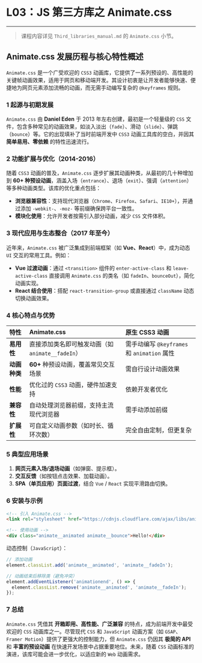 # L03：JS 第三方库之 Animate.css

---

> 课程内容详见 `Third_libraries_manual.md` 的 `Animate.css` 小节。



## Animate.css 发展历程与核心特性概述

`Animate.css` 是一个广受欢迎的 `CSS3` 动画库，它提供了一系列预设的、高性能的关键帧动画效果，适用于网页和移动端开发。其设计初衷是让开发者能够快速、便捷地为网页元素添加流畅的动画，而无需手动编写复杂的 `@keyframes` 规则。



### 1 起源与初期发展

`Animate.css` 由 **Daniel Eden** 于 2013 年左右创建，最初是一个轻量级的 `CSS` 文件，包含多种常见的动画效果，如淡入淡出（`fade`）、滑动（`slide`）、弹跳（`bounce`）等。它的出现填补了当时前端开发中 `CSS3` 动画工具库的空白，并因其 **简单易用、零依赖** 的特性迅速流行。



### 2 功能扩展与优化（2014-2016）

随着 `CSS3` 动画的普及，`Animate.css` 逐步扩展其动画种类，从最初的几十种增加到 **60+ 种预设动画**，涵盖入场（`entrance`）、退场（`exit`）、强调（`attention`）等多种动画类型。该库的优化重点包括：

- **浏览器兼容性**：支持现代浏览器（`Chrome`、`Firefox`、`Safari`、`IE10+`），并通过添加 `-webkit-`、`-moz-` 等前缀确保跨平台一致性。
- **模块化使用**：允许开发者按需引入部分动画，减少 `CSS` 文件体积。



### 3 现代应用与生态整合（2017 年至今）

近年来，`Animate.css` 被广泛集成到前端框架（如 **Vue、React**）中，成为动态 `UI` 交互的常用工具。例如：

- **Vue 过渡动画**：通过 `<transition>` 组件的 `enter-active-class` 和 `leave-active-class` 直接调用 `Animate.css` 的类名（如 `fadeIn`、`bounceOut`），简化动画实现。
- **React 结合使用**：搭配 `react-transition-group` 或直接通过 `className` 动态切换动画效果。



### 4 核心特点与优势

| **特性**     | **Animate.css**                                  | **原生 CSS3 动画**                          |
| :----------- | :----------------------------------------------- | :------------------------------------------ |
| **易用性**   | 直接添加类名即可触发动画（如 `animate__fadeIn`） | 需手动编写 `@keyframes` 和 `animation` 属性 |
| **动画种类** | **60+** 种预设动画，覆盖常见交互场景             | 需自行设计动画效果                          |
| **性能**     | 优化过的 `CSS3` 动画，硬件加速支持               | 依赖开发者优化                              |
| **兼容性**   | 自动处理浏览器前缀，支持主流现代浏览器           | 需手动添加前缀                              |
| **扩展性**   | 可自定义动画参数（如时长、循环次数）             | 完全自由定制，但更复杂                      |



### 5 典型应用场景

1. **网页元素入场/退场动画**（如弹窗、提示框）。
2. **交互反馈**（如按钮点击效果、加载动画）。
3. **SPA（单页应用）页面过渡**，结合 `Vue` / `React` 实现平滑路由切换。



### 6 安装与示例

```html
<!-- 引入 Animate.css -->
<link rel="stylesheet" href="https://cdnjs.cloudflare.com/ajax/libs/animate.css/4.1.1/animate.min.css" />

<!-- 使用动画 -->
<div class="animate__animated animate__bounce">Hello!</div>
```

动态控制（`JavaScript`）：

```js
// 添加动画
element.classList.add('animate__animated', 'animate__fadeIn');

// 动画结束后移除类（避免冲突）
element.addEventListener('animationend', () => {
  element.classList.remove('animate__animated', 'animate__fadeIn');
});
```



### 7 总结

`Animate.css` 凭借其 **开箱即用、高性能、广泛兼容** 的特点，成为前端开发中最受欢迎的 `CSS` 动画库之一。尽管现代 `CSS` 和 `JavaScript` 动画方案（如 `GSAP`、`Framer Motion`）提供了更强大的控制能力，但 `Animate.css` 仍因其 **极简的 API** 和 **丰富的预设动画** 在快速开发场景中占据重要地位。未来，随着 `CSS` 动画标准的演进，该库可能会进一步优化，以适应新的 `Web` 动画需求。